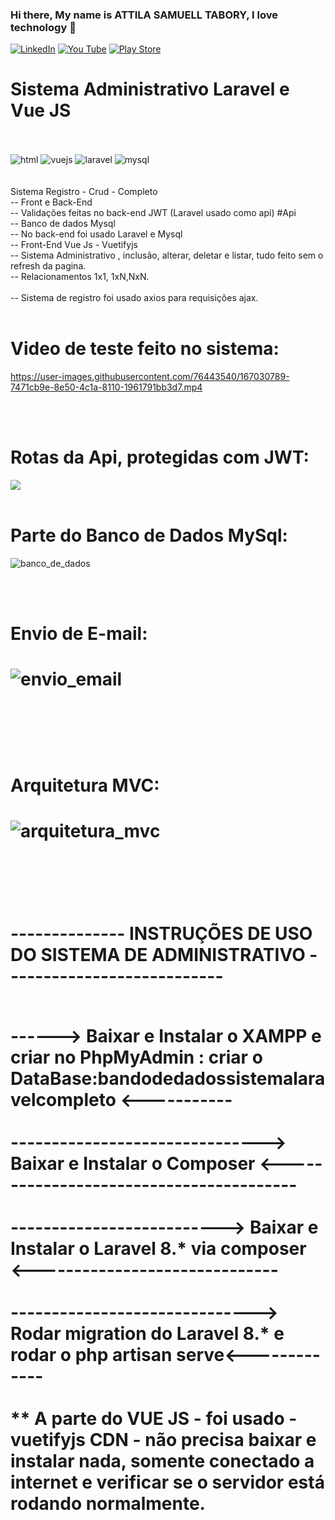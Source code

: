 ### Hi there, My name is ATTILA  SAMUELL TABORY, I love technology 👋

[![LinkedIn ](https://img.shields.io/badge/LinkedIn-0077B5?style=for-the-badge&logo=linkedin&logoColor=white)](https://www.linkedin.com/in/attila-samuell-98291216b/)
[![You Tube](https://img.shields.io/badge/YouTube-FF0000?style=for-the-badge&logo=youtube&logoColor=white)](https://www.youtube.com/channel/UCuX9fZZa3eR4LACYTPVZg5A/videos)
[![Play Store](https://img.shields.io/badge/Google_Play-414141?style=for-the-badge&logo=google-play&logoColor=white)](https://play.google.com/store/apps/details?id=attila.QRCodeGeradorLeitor)


<h1> Sistema Administrativo Laravel e Vue JS </h1>

<div style="display:inline_block"><br/>
  
  
  <br>
  <img align"center" alt="html" src="https://img.shields.io/badge/HTML5-E34F26?style=for-the-badge&logo=html5&logoColor=white"/>
  <img align"center" alt="vuejs" src="https://img.shields.io/badge/Vue.js-35495E?style=for-the-badge&logo=vue.js&logoColor=4FC08D"/>
  <img align"center" alt="laravel" src="https://img.shields.io/badge/Laravel-FF2D20?style=for-the-badge&logo=laravel&logoColor=white"/>
  <img align"center" alt="mysql" src="https://img.shields.io/badge/MySQL-00000F?style=for-the-badge&logo=mysql&logoColor=white"/>

  
  
  
  
 
</div>
<br>
<br>
Sistema Registro - Crud - Completo
<br>
-- Front e Back-End
<br>
-- Validações feitas no back-end JWT (Laravel usado como api) #Api
<br>
-- Banco de dados Mysql
<br>
-- No back-end foi usado Laravel e Mysql
<br>
-- Front-End Vue Js - Vuetifyjs
<br>
-- Sistema Administrativo , inclusão, alterar, deletar e listar, tudo feito sem o refresh da pagina. 
<br>
-- Relacionamentos 1x1, 1xN,NxN.
<br>
<br>
-- Sistema de registro foi usado axios para requisições ajax. 
<br>


<br>

<h1>Video de teste feito no sistema: </h1>







https://user-images.githubusercontent.com/76443540/167030789-7471cb9e-8e50-4c1a-8110-1961791bb3d7.mp4


<br>
<br>
<h1> Rotas da Api, protegidas com JWT:  </h1>

<img src="https://user-images.githubusercontent.com/76443540/167032645-4c1f27d9-ce2e-442f-94cc-544a490e1c60.png">

<br>
<br>
<h1>Parte do Banco de Dados MySql: </h1>


![banco_de_dados](https://user-images.githubusercontent.com/76443540/167031444-b8ee39cc-fe08-40d0-8567-fac253833e01.png)



<br>
<br>

<h1> Envio de E-mail: <h1>
  
![envio_email](https://user-images.githubusercontent.com/76443540/167031899-8e641d4b-70e5-4add-8fe5-fa572f6e8422.png)

 <br>
 <br>
 <h1> Arquitetura MVC: <h1>
 
  
![arquitetura_mvc](https://user-images.githubusercontent.com/76443540/167032223-7d56c498-c1bc-4903-93a6-5e8babbd681c.png)




<br>



<br>
<br>
-------------- INSTRUÇÕES DE USO DO SISTEMA DE ADMINISTRATIVO ---------------------------
<br>
<br>

------> Baixar e Instalar o XAMPP  e criar no PhpMyAdmin : criar o DataBase:bandodedadossistemalaravelcompleto <-----------
<br>
<br>
-------------------------------> Baixar e Instalar o Composer <----------------------------------------
<br>
<br>
--------------------------> Baixar e Instalar o Laravel 8.* via composer <------------------------------
<br>
<br>
------------------------------> Rodar migration do Laravel 8.* e rodar o php artisan serve<-------------
<br>
<br>
** A parte do VUE JS - foi usado - vuetifyjs CDN - não precisa baixar e instalar nada, somente conectado a internet e verificar se o servidor está rodando normalmente.
